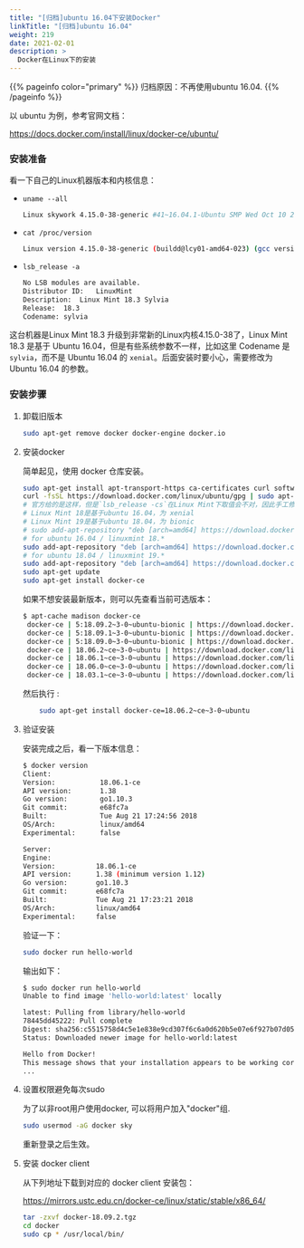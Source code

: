 ```yaml
---
title: "[归档]ubuntu 16.04下安装Docker"
linkTitle: "[归档]ubuntu 16.04"
weight: 219
date: 2021-02-01
description: >
  Docker在Linux下的安装
---
```


{{% pageinfo color="primary" %}}
归档原因：不再使用ubuntu 16.04.
{{% /pageinfo %}}

以 ubuntu 为例，参考官网文档：

https://docs.docker.com/install/linux/docker-ce/ubuntu/

### 安装准备

看一下自己的Linux机器版本和内核信息：

- `uname --all`

	```bash
	Linux skywork 4.15.0-38-generic #41~16.04.1-Ubuntu SMP Wed Oct 10 20:16:04 UTC 2018 x86_64 x86_64 x86_64 GNU/Linux
	```

- `cat /proc/version`

	```bash
	Linux version 4.15.0-38-generic (buildd@lcy01-amd64-023) (gcc version 5.4.0 20160609 (Ubuntu 5.4.0-6ubuntu1~16.04.10)) #41~16.04.1-Ubuntu SMP Wed Oct 10 20:16:04 UTC 2018
	```

- `lsb_release -a`

	```bash
  No LSB modules are available.
  Distributor ID:	LinuxMint
  Description:	Linux Mint 18.3 Sylvia
  Release:	18.3
  Codename:	sylvia
	```

这台机器是Linux Mint 18.3 升级到非常新的Linux内核4.15.0-38了，Linux Mint 18.3 是基于 Ubuntu 16.04，但是有些系统参数不一样，比如这里 Codename 是 `sylvia`，而不是 Ubuntu 16.04 的 `xenial`。后面安装时要小心，需要修改为 Ubuntu 16.04 的参数。

### 安装步骤

1. 卸载旧版本

    ```bash
    sudo apt-get remove docker docker-engine docker.io
    ```

2. 安装docker

    简单起见，使用 docker 仓库安装。

    ```bash
    sudo apt-get install apt-transport-https ca-certificates curl software-properties-common
    curl -fsSL https://download.docker.com/linux/ubuntu/gpg | sudo apt-key add -
    # 官方给的是这样，但是`lsb_release -cs`在Linux Mint下取值会不对，因此手工修改
    # Linux Mint 18是基于ubuntu 16.04，为 xenial
    # Linux Mint 19是基于ubuntu 18.04，为 bionic
    # sudo add-apt-repository "deb [arch=amd64] https://download.docker.com/linux/ubuntu $(lsb_release -cs) stable"
    # for ubuntu 16.04 / linuxmint 18.*
    sudo add-apt-repository "deb [arch=amd64] https://download.docker.com/linux/ubuntu xenial stable"
    # for ubuntu 18.04 / linuxmint 19.*
    sudo add-apt-repository "deb [arch=amd64] https://download.docker.com/linux/ubuntu bionic stable"
    sudo apt-get update
    sudo apt-get install docker-ce
    ```

    如果不想安装最新版本，则可以先查看当前可选版本：

    ```bash
    $ apt-cache madison docker-ce
     docker-ce | 5:18.09.2~3-0~ubuntu-bionic | https://download.docker.com/linux/ubuntu bionic/stable amd64 Packages
     docker-ce | 5:18.09.1~3-0~ubuntu-bionic | https://download.docker.com/linux/ubuntu bionic/stable amd64 Packages
     docker-ce | 5:18.09.0~3-0~ubuntu-bionic | https://download.docker.com/linux/ubuntu bionic/stable amd64 Packages
     docker-ce | 18.06.2~ce~3-0~ubuntu | https://download.docker.com/linux/ubuntu bionic/stable amd64 Packages
     docker-ce | 18.06.1~ce~3-0~ubuntu | https://download.docker.com/linux/ubuntu bionic/stable amd64 Packages
     docker-ce | 18.06.0~ce~3-0~ubuntu | https://download.docker.com/linux/ubuntu bionic/stable amd64 Packages
     docker-ce | 18.03.1~ce~3-0~ubuntu | https://download.docker.com/linux/ubuntu bionic/stable amd64 Packages
    ```
	
	然后执行 :
	
	```bash
	    sudo apt-get install docker-ce=18.06.2~ce~3-0~ubuntu
	```

3. 验证安装

    安装完成之后，看一下版本信息：

    ```bash
    $ docker version
    Client:
    Version:           18.06.1-ce
    API version:       1.38
    Go version:        go1.10.3
    Git commit:        e68fc7a
    Built:             Tue Aug 21 17:24:56 2018
    OS/Arch:           linux/amd64
    Experimental:      false

    Server:
    Engine:
    Version:          18.06.1-ce
    API version:      1.38 (minimum version 1.12)
    Go version:       go1.10.3
    Git commit:       e68fc7a
    Built:            Tue Aug 21 17:23:21 2018
    OS/Arch:          linux/amd64
    Experimental:     false

    ```

    验证一下：

    ```bash
    sudo docker run hello-world
    ```

    输出如下：

    ```bash
    $ sudo docker run hello-world
    Unable to find image 'hello-world:latest' locally

    latest: Pulling from library/hello-world
    78445dd45222: Pull complete
    Digest: sha256:c5515758d4c5e1e838e9cd307f6c6a0d620b5e07e6f927b07d05f6d12a1ac8d7
    Status: Downloaded newer image for hello-world:latest

    Hello from Docker!
    This message shows that your installation appears to be working correctly.
    ...
    ```

4. 设置权限避免每次sudo

    为了以非root用户使用docker, 可以将用户加入"docker"组.

    ```bash
    sudo usermod -aG docker sky
    ```

	重新登录之后生效。

5. 安装 docker client

	从下列地址下载到对应的 docker client 安装包：

	https://mirrors.ustc.edu.cn/docker-ce/linux/static/stable/x86_64/

	```bash
	tar -zxvf docker-18.09.2.tgz
	cd docker
	sudo cp * /usr/local/bin/
	```

	